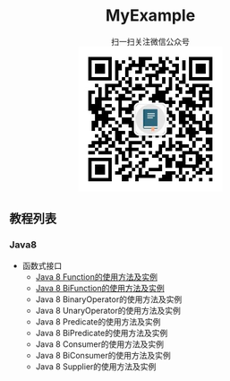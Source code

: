 <div align="center"><h1>MyExample</h1></div>
<div align="center">扫一扫关注微信公众号</div>
<div align="center">
  <img src="home/images/qrcode.jpg" />
</div>

## 教程列表
### Java8
+ 函数式接口
  + [Java 8 Function的使用方法及实例](java8/functional-interface/function.md)
  + [Java 8 BiFunction的使用方法及实例](java8/functional-interface/bi-function.md)
  + Java 8 BinaryOperator的使用方法及实例
  + Java 8 UnaryOperator的使用方法及实例
  + Java 8 Predicate的使用方法及实例
  + Java 8 BiPredicate的使用方法及实例
  + Java 8 Consumer的使用方法及实例
  + Java 8 BiConsumer的使用方法及实例
  + Java 8 Supplier的使用方法及实例
